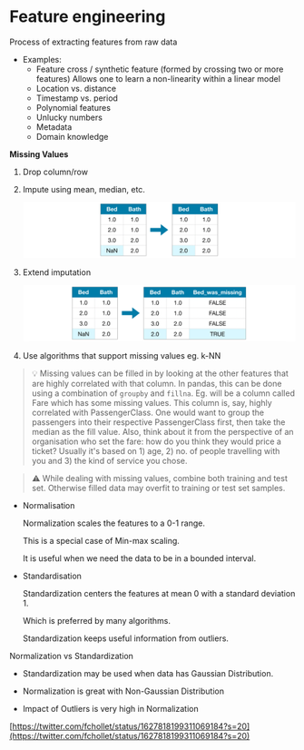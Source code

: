 # Feature engineering

Process of extracting features from raw data

- Examples:
    - Feature cross / synthetic feature (formed by crossing two or more features)
    Allows one to learn a non-linearity within a linear model
    - Location vs. distance
    - Timestamp vs. period
    - Polynomial features
    - Unlucky numbers
    - Metadata
    - Domain knowledge

**Missing Values**

1. Drop column/row
2. Impute using mean, median, etc.
    
    ![Impute using statistic](./feature-engineering-01.png)
    
3. Extend imputation
    
    ![Extend imputation](./feature-engineering-02.png)
    
4. Use algorithms that support missing values eg. k-NN

> 💡 Missing values can be filled in by looking at the other features that are highly correlated with that column. In pandas, this can be done using a combination of `groupby` and `fillna`. Eg. will be a column called Fare which has some missing values. This column is, say, highly correlated with PassengerClass. One would want to group the passengers into their respective PassengerClass first, then take the median as the fill value. Also, think about it from the perspective of an organisation who set the fare: how do you think they would price a ticket? Usually it's based on 1) age, 2) no. of people travelling with you and 3) the kind of service you chose.

> ⚠️ While dealing with missing values, combine both training and test set. Otherwise filled data may overfit to training or test set samples.

- Normalisation
    
    Normalization scales the features to a 0-1 range.
    
    This is a special case of Min-max scaling.
    
    It is useful when we need the data to be in a bounded interval.
    
- Standardisation
    
    Standardization centers the features at mean 0 with a standard deviation 1.
    
    Which is preferred by many algorithms.
    
    Standardization keeps useful information from outliers.
    

Normalization vs Standardization

- Standardization may be used when data has Gaussian Distribution.

- Normalization is great with Non-Gaussian Distribution

- Impact of Outliers is very high in Normalization

[https://twitter.com/fchollet/status/1627818199311069184?s=20](https://twitter.com/fchollet/status/1627818199311069184?s=20)
